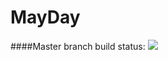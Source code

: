 # MayDay

####Master branch build status: 
![](https://travis-ci.org/[kalaraja]/MovingHelper.svg?branch=master)